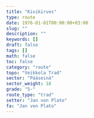 ```yaml
---
title: "Kivikirves"
type: route
date: 1976-01-01T00:00:00+03:00
slug: ""
description: ""
keywords: []
draft: false
tags: []
math: false
toc: false
category: "route"
topo: "Veikkola Trad"
sector: "Pääseinä"
sector_weight: 18
grade: "5-"
route_type: "trad"
setter: "Jan von Plato"
fa: "Jan von Plato"
---
```


